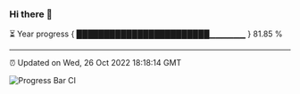 ### Hi there 👋

⏳ Year progress { ████████████████████████▁▁▁▁▁▁ } 81.85 %

---

⏰ Updated on Wed, 26 Oct 2022 18:18:14 GMT

![Progress Bar CI](https://github.com/liununu/liununu/workflows/Progress%20Bar%20CI/badge.svg)
